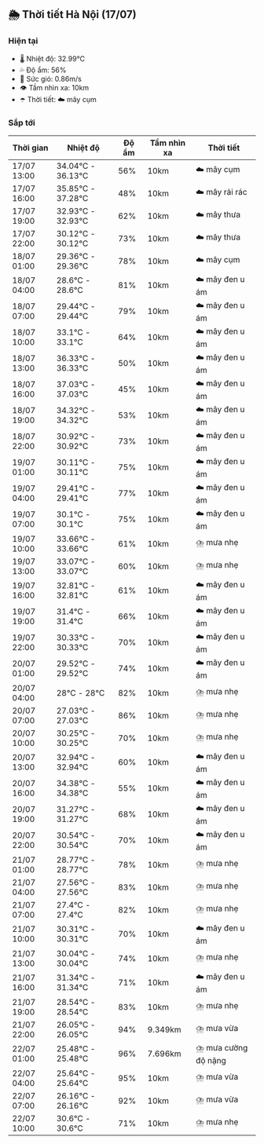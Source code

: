 ## 🌦️ Thời tiết Hà Nội (17/07)

### Hiện tại

- 🌡️ Nhiệt độ: 32.99℃
- 💦 Độ ẩm: 56%
- 💨 Sức gió: 0.86m/s
- 👁️ Tầm nhìn xa: 10km
- ☂️ Thời tiết: ☁️ mây cụm

### Sắp tới

| Thời gian | Nhiệt độ | Độ ẩm | Tầm nhìn xa | Thời tiết |
| --- | --- | --- | --- | --- |
| 17/07 13:00 | 34.04℃ - 36.13℃ | 56% | 10km | ☁️ mây cụm |
| 17/07 16:00 | 35.85℃ - 37.28℃ | 48% | 10km | ☁️ mây rải rác |
| 17/07 19:00 | 32.93℃ - 32.93℃ | 62% | 10km | ☁️ mây thưa |
| 17/07 22:00 | 30.12℃ - 30.12℃ | 73% | 10km | ☁️ mây thưa |
| 18/07 01:00 | 29.36℃ - 29.36℃ | 78% | 10km | ☁️ mây cụm |
| 18/07 04:00 | 28.6℃ - 28.6℃ | 81% | 10km | ☁️ mây đen u ám |
| 18/07 07:00 | 29.44℃ - 29.44℃ | 79% | 10km | ☁️ mây đen u ám |
| 18/07 10:00 | 33.1℃ - 33.1℃ | 64% | 10km | ☁️ mây đen u ám |
| 18/07 13:00 | 36.33℃ - 36.33℃ | 50% | 10km | ☁️ mây đen u ám |
| 18/07 16:00 | 37.03℃ - 37.03℃ | 45% | 10km | ☁️ mây đen u ám |
| 18/07 19:00 | 34.32℃ - 34.32℃ | 53% | 10km | ☁️ mây đen u ám |
| 18/07 22:00 | 30.92℃ - 30.92℃ | 73% | 10km | ☁️ mây đen u ám |
| 19/07 01:00 | 30.11℃ - 30.11℃ | 75% | 10km | ☁️ mây đen u ám |
| 19/07 04:00 | 29.41℃ - 29.41℃ | 77% | 10km | ☁️ mây đen u ám |
| 19/07 07:00 | 30.1℃ - 30.1℃ | 75% | 10km | ☁️ mây đen u ám |
| 19/07 10:00 | 33.66℃ - 33.66℃ | 61% | 10km | ⛈️ mưa nhẹ |
| 19/07 13:00 | 33.07℃ - 33.07℃ | 60% | 10km | ⛈️ mưa nhẹ |
| 19/07 16:00 | 32.81℃ - 32.81℃ | 61% | 10km | ☁️ mây đen u ám |
| 19/07 19:00 | 31.4℃ - 31.4℃ | 66% | 10km | ☁️ mây đen u ám |
| 19/07 22:00 | 30.33℃ - 30.33℃ | 70% | 10km | ☁️ mây đen u ám |
| 20/07 01:00 | 29.52℃ - 29.52℃ | 74% | 10km | ☁️ mây đen u ám |
| 20/07 04:00 | 28℃ - 28℃ | 82% | 10km | ⛈️ mưa nhẹ |
| 20/07 07:00 | 27.03℃ - 27.03℃ | 86% | 10km | ⛈️ mưa nhẹ |
| 20/07 10:00 | 30.25℃ - 30.25℃ | 70% | 10km | ⛈️ mưa nhẹ |
| 20/07 13:00 | 32.94℃ - 32.94℃ | 60% | 10km | ☁️ mây đen u ám |
| 20/07 16:00 | 34.38℃ - 34.38℃ | 55% | 10km | ☁️ mây đen u ám |
| 20/07 19:00 | 31.27℃ - 31.27℃ | 68% | 10km | ☁️ mây đen u ám |
| 20/07 22:00 | 30.54℃ - 30.54℃ | 70% | 10km | ☁️ mây đen u ám |
| 21/07 01:00 | 28.77℃ - 28.77℃ | 78% | 10km | ⛈️ mưa nhẹ |
| 21/07 04:00 | 27.56℃ - 27.56℃ | 83% | 10km | ⛈️ mưa nhẹ |
| 21/07 07:00 | 27.4℃ - 27.4℃ | 82% | 10km | ⛈️ mưa nhẹ |
| 21/07 10:00 | 30.31℃ - 30.31℃ | 70% | 10km | ☁️ mây đen u ám |
| 21/07 13:00 | 30.04℃ - 30.04℃ | 74% | 10km | ⛈️ mưa nhẹ |
| 21/07 16:00 | 31.34℃ - 31.34℃ | 71% | 10km | ☁️ mây đen u ám |
| 21/07 19:00 | 28.54℃ - 28.54℃ | 83% | 10km | ⛈️ mưa nhẹ |
| 21/07 22:00 | 26.05℃ - 26.05℃ | 94% | 9.349km | ⛈️ mưa vừa |
| 22/07 01:00 | 25.48℃ - 25.48℃ | 96% | 7.696km | ⛈️ mưa cường độ nặng |
| 22/07 04:00 | 25.64℃ - 25.64℃ | 95% | 10km | ⛈️ mưa vừa |
| 22/07 07:00 | 26.16℃ - 26.16℃ | 92% | 10km | ⛈️ mưa vừa |
| 22/07 10:00 | 30.6℃ - 30.6℃ | 71% | 10km | ⛈️ mưa nhẹ |
